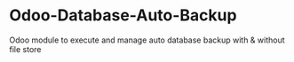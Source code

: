 # Odoo-Database-Auto-Backup
Odoo module to execute and manage auto database backup with &amp; without file store
